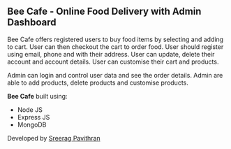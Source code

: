 ## Bee Cafe - Online Food Delivery with Admin Dashboard

Bee Cafe offers registered users to buy food items by selecting and adding to cart. User can then checkout the cart to order food. User should register using email, phone and with their address. User can update, delete their account and account details. User can customise their cart and products.

Admin can login and control user data and see the order details. Admin are able to add products, delete products and customise products.

**Bee Cafe** built using:

- Node JS
- Express JS
- MongoDB

Developed by [Sreerag Pavithran](https://iamsreerag.xyz/ "Sreerag Pavithran")
